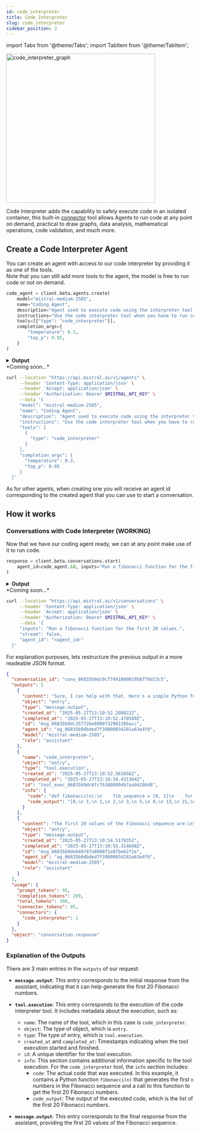 ```yaml
---
id: code_interpreter
title: Code Interpreter
slug: code_interpreter
sidebar_position: 3
---
```


import Tabs from '@theme/Tabs';
import TabItem from '@theme/TabItem';

<div style={{ textAlign: 'center' }}>
  <img
    src="/img/code_interpreter_connector.png"
    alt="code_interpreter_graph"
    width="400"
    style={{ borderRadius: '15px' }}
  />
</div>

Code Interpreter adds the capability to safely execute code in an isolated container, this built-in [connector](../connectors) tool allows Agents to run code at any point on demand, practical to draw graphs, data analysis, mathematical operations, code validation, and much more.

## Create a Code Interpreter Agent
You can create an agent with access to our code interpreter by providing it as one of the tools.  
Note that you can still add more tools to the agent, the model is free to run code or not on demand.

<Tabs groupId="code">
  <TabItem value="python" label="python" default>

```py
code_agent = client.beta.agents.create(
    model="mistral-medium-2505",
    name="Coding Agent",
    description="Agent used to execute code using the interpreter tool.",
    instructions="Use the code interpreter tool when you have to run code.",
    tools=[{"type": "code_interpreter"}],
    completion_args={
        "temperature": 0.3,
        "top_p": 0.95,
    }
)
```
<details>
    <summary><b>Output</b></summary>

```
model='mistral-medium-2505' name='Coding Agent' description='Agent used to execute code using the interpreter tool.' id='ag_06830595b7ea7e70800087c4ec8a74e7' version=0 created_at=datetime.datetime(2025, 5, 23, 11, 17, 47, 497956, tzinfo=TzInfo(UTC)) updated_at=datetime.datetime(2025, 5, 23, 11, 17, 47, 497959, tzinfo=TzInfo(UTC)) instructions='Use the code interpreter tool when you have to run code.' tools=[CodeInterpreterTool(type='code_interpreter')] completion_args=CompletionArgs(stop=None, presence_penalty=None, frequency_penalty=None, temperature=0.3, top_p=0.95, max_tokens=None, random_seed=None, prediction=None, response_format=None, tool_choice='auto') handoffs=None object='agent'
```
</details>
  </TabItem>

  <TabItem value="typescript" label="typescript">
  *Coming soon...*
  </TabItem>

  <TabItem value="curl" label="curl">

```bash
curl --location "https://api.mistral.ai/v1/agents" \
     --header 'Content-Type: application/json' \
     --header 'Accept: application/json' \
     --header "Authorization: Bearer $MISTRAL_API_KEY" \
     --data '{
     "model": "mistral-medium-2505",
     "name": "Coding Agent",
     "description": "Agent used to execute code using the interpreter tool.",
     "instructions": "Use the code interpreter tool when you have to run code.",
     "tools": [
       {
         "type": "code_interpreter"
       }
     ],
     "completion_args": {
       "temperature": 0.3,
       "top_p": 0.95
     }
  }'
```
  </TabItem>
</Tabs>

As for other agents, when creating one you will receive an agent id corresponding to the created agent that you can use to start a conversation.

## How it works

### Conversations with Code Interpreter (WORKING)
Now that we have our coding agent ready, we can at any point make use of it to run code.

<Tabs groupId="code">
  <TabItem value="python" label="python" default>

```py
response = client.beta.conversations.start(
    agent_id=code_agent.id, inputs="Run a fibonacci function for the first 20 values."
)
```

<details>
    <summary><b>Output</b></summary>

```
conversation_id='conv_06835b9dc0c7749180001958779d13c5' outputs=[MessageOutputEntry(content="Sure, I can help with that. Here's a simple Python function to generate the first 20 Fibonacci numbers.", object='entry', type='message.output', created_at=datetime.datetime(2025, 5, 27, 13, 10, 52, 208822, tzinfo=TzInfo(UTC)), completed_at=datetime.datetime(2025, 5, 27, 13, 10, 52, 470589, tzinfo=TzInfo(UTC)), id='msg_06835b9dc35772be800073298138bacc', agent_id='ag_06835b9dbded7f39800034281a63e4f0', model='mistral-medium-2505', role='assistant'), ToolExecutionEntry(name='code_interpreter', object='entry', type='tool.execution', created_at=datetime.datetime(2025, 5, 27, 13, 10, 52, 561656, tzinfo=TzInfo(UTC)), completed_at=datetime.datetime(2025, 5, 27, 13, 10, 54, 431304, tzinfo=TzInfo(UTC)), id='tool_exec_06835b9dc8fc763880004b7aa94286d8', info={'code': 'def fibonacci(n):\n    fib_sequence = [0, 1]\n    for i in range(2, n):\n        fib_sequence.append(fib_sequence[-1] + fib_sequence[-2])\n    return fib_sequence[:n]\n\nfibonacci_20 = fibonacci(20)\nfibonacci_20', 'code_output': '[0,\n 1,\n 1,\n 2,\n 3,\n 5,\n 8,\n 13,\n 21,\n 34,\n 55,\n 89,\n 144,\n 233,\n 377,\n 610,\n 987,\n 1597,\n 2584,\n 4181]\n'}), MessageOutputEntry(content='The first 20 values of the Fibonacci sequence are:\n\n\\[0, 1, 1, 2, 3, 5, 8, 13, 21, 34, 55, 89, 144, 233, 377, 610, 987, 1597, 2584, 4181\\]', object='entry', type='message.output', created_at=datetime.datetime(2025, 5, 27, 13, 10, 54, 517935, tzinfo=TzInfo(UTC)), completed_at=datetime.datetime(2025, 5, 27, 13, 10, 55, 314698, tzinfo=TzInfo(UTC)), id='msg_06835b9de84974fa8000f1a97be62f2e', agent_id='ag_06835b9dbded7f39800034281a63e4f0', model='mistral-medium-2505', role='assistant')] usage=ConversationUsageInfo(prompt_tokens=95, completion_tokens=209, total_tokens=399, connector_tokens=95, connectors={'code_interpreter': 1}) object='conversation.response'
```
</details>
  </TabItem>

  <TabItem value="typescript" label="typescript">
  *Coming soon...*
  </TabItem>

  <TabItem value="curl" label="curl">

```bash
curl --location "https://api.mistral.ai/v1/conversations" \
     --header 'Content-Type: application/json' \
     --header 'Accept: application/json' \
     --header "Authorization: Bearer $MISTRAL_API_KEY" \
     --data '{
     "inputs": "Run a fibonacci function for the first 20 values.",
     "stream": false,
     "agent_id": "<agent_id>"
  }'
```
  </TabItem>
</Tabs>

For explanation purposes, lets restructure the previous output in a more readeable JSON format.
```json
{
  "conversation_id": "conv_06835b9dc0c7749180001958779d13c5",
  "outputs": [
    {
      "content": "Sure, I can help with that. Here's a simple Python function to generate the first 20 Fibonacci numbers.",
      "object": "entry",
      "type": "message.output",
      "created_at": "2025-05-27T13:10:52.208822Z",
      "completed_at": "2025-05-27T13:10:52.470589Z",
      "id": "msg_06835b9dc35772be800073298138bacc",
      "agent_id": "ag_06835b9dbded7f39800034281a63e4f0",
      "model": "mistral-medium-2505",
      "role": "assistant"
    },
    {
      "name": "code_interpreter",
      "object": "entry",
      "type": "tool.execution",
      "created_at": "2025-05-27T13:10:52.561656Z",
      "completed_at": "2025-05-27T13:10:54.431304Z",
      "id": "tool_exec_06835b9dc8fc763880004b7aa94286d8",
      "info": {
        "code": "def fibonacci(n):\n    fib_sequence = [0, 1]\n    for i in range(2, n):\n        fib_sequence.append(fib_sequence[-1] + fib_sequence[-2])\n    return fib_sequence[:n]\n\nfibonacci_20 = fibonacci(20)\nfibonacci_20",
        "code_output": "[0,\n 1,\n 1,\n 2,\n 3,\n 5,\n 8,\n 13,\n 21,\n 34,\n 55,\n 89,\n 144,\n 233,\n 377,\n 610,\n 987,\n 1597,\n 2584,\n 4181]\n"
      }
    },
    {
      "content": "The first 20 values of the Fibonacci sequence are:\n\n[0, 1, 1, 2, 3, 5, 8, 13, 21, 34, 55, 89, 144, 233, 377, 610, 987, 1597, 2584, 4181]",
      "object": "entry",
      "type": "message.output",
      "created_at": "2025-05-27T13:10:54.517935Z",
      "completed_at": "2025-05-27T13:10:55.314698Z",
      "id": "msg_06835b9de84974fa8000f1a97be62f2e",
      "agent_id": "ag_06835b9dbded7f39800034281a63e4f0",
      "model": "mistral-medium-2505",
      "role": "assistant"
    }
  ],
  "usage": {
    "prompt_tokens": 95,
    "completion_tokens": 209,
    "total_tokens": 399,
    "connector_tokens": 95,
    "connectors": {
      "code_interpreter": 1
    }
  },
  "object": "conversation.response"
}
```

### Explanation of the Outputs 
There are 3 main entries in the `outputs` of our request:  

- **`message.output`**: This entry corresponds to the initial response from the assistant, indicating that it can help generate the first 20 Fibonacci numbers.

- **`tool.execution`**: This entry corresponds to the execution of the code interpreter tool. It includes metadata about the execution, such as:
  - `name`: The name of the tool, which in this case is `code_interpreter`.
  - `object`: The type of object, which is `entry`.
  - `type`: The type of entry, which is `tool.execution`.
  - `created_at` and `completed_at`: Timestamps indicating when the tool execution started and finished.
  - `id`: A unique identifier for the tool execution.
  - `info`: This section contains additional information specific to the tool execution. For the `code_interpreter` tool, the `info` section includes:
    - `code`: The actual code that was executed. In this example, it contains a Python function `fibonacci(n)` that generates the first `n` numbers in the Fibonacci sequence and a call to this function to get the first 20 Fibonacci numbers.
    - `code_output`: The output of the executed code, which is the list of the first 20 Fibonacci numbers.

- **`message.output`**: This entry corresponds to the final response from the assistant, providing the first 20 values of the Fibonacci sequence.